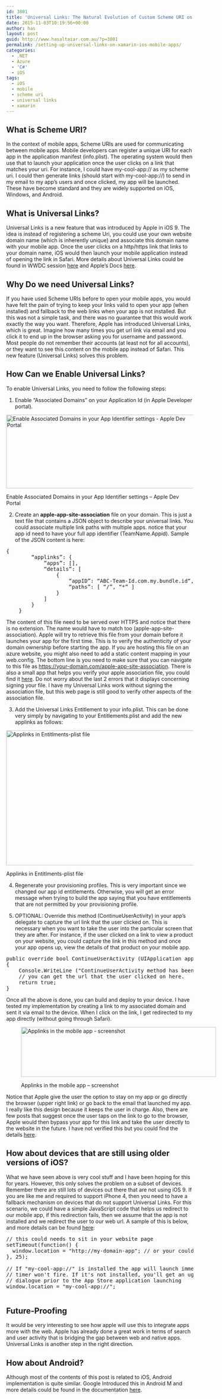 ```yaml
---
id: 3801
title: 'Universal Links: The Natural Evolution of Custom Scheme URI on the Mobile'
date: 2015-11-03T10:19:56+00:00
author: has
layout: post
guid: http://www.hasaltaiar.com.au/?p=3801
permalink: /setting-up-universal-links-on-xamarin-ios-mobile-apps/
categories:
  - .NET
  - Azure
  - 'C#'
  - iOS
tags:
  - iOS
  - mobile
  - scheme uri
  - universal links
  - xamarin
---
```

## What is Scheme URI?

In the context of mobile apps, Scheme URIs are used for communicating between mobile apps. Mobile developers can register a unique URI for each app in the application manifest (info.plist). The operating system would then use that to launch your application once the user clicks on a link that matches your uri. For instance, I could have my-cool-app:// as my scheme uri. I could then generate links (should start with my-cool-app://) to send in my email to my app&#8217;s users and once clicked, my app will be launched. These have become standard and they are widely supported on iOS, Windows, and Android. 

## What is Universal Links?

Universal Links is a new feature that was introduced by Apple in iOS 9. The idea is instead of registering a scheme Uri, you could use your own website domain name (which is inherently unique) and associate this domain name with your mobile app. Once the user clicks on a http/https link that links to your domain name, iOS would then launch your mobile application instead of opening the link in Safari. More details about Universal Links could be found in WWDC session <a href="https://developer.apple.com/videos/play/wwdc2015-509/" target="_blank">here</a> and Apple&#8217;s Docs <a href="https://developer.apple.com/library/prerelease/ios/documentation/General/Conceptual/AppSearch/UniversalLinks.html" target="_blank">here</a>.

## Why Do we need Universal Links?

If you have used Scheme URIs before to open your mobile apps, you would have felt the pain of trying to keep your links valid to open your app (when installed) and fallback to the web links when your app is not installed. But this was not a simple task, and there was no guarantee that this would work exactly the way you want. Therefore, Apple has introduced Universal Links, which is great. Imagine how many times you get url link via email and you click it to end up in the browser asking you for username and password. Most people do not remember their accounts (at least not for all accounts), or they want to see this content on the mobile app instead of Safari. This new feature (Universal Links) solves this problem. 

## How Can we Enable Universal Links?

To enable Universal Links, you need to follow the following steps:

1. Enable &#8220;Associated Domains&#8221; on your Application Id (in Apple Developer portal). <figure id="attachment_3831" style="width: 1352px" class="wp-caption aligncenter">

[<img src="https://i0.wp.com/www.hasaltaiar.com.au/wp-content/uploads/2015/11/Apple-Account-Associated-Domains.png?resize=525%2C198" alt="Enable Associated Domains in your App Identifier settings - Apple Dev Portal" width="525" height="198" class="size-full wp-image-3831" data-recalc-dims="1" />](https://i0.wp.com/www.hasaltaiar.com.au/wp-content/uploads/2015/11/Apple-Account-Associated-Domains.png)<figcaption class="wp-caption-text">Enable Associated Domains in your App Identifier settings &#8211; Apple Dev Portal</figcaption></figure> 

2. Create an **apple-app-site-association** file on your domain. This is just a text file that contains a JSON object to describe your universal links. You could associate multiple link paths with multiple apps. notice that your app id need to have your full app identifier (TeamName.Appid). Sample of the JSON content is here:

<pre class="brush: csharp; title: ; notranslate" title="">{
        “applinks”: {
            “apps”: [],
            “details”: [
                {
                    “appID”: “ABC-Team-Id.com.my.bundle.id“,
                    “paths”: [ “/”, “*” ]
                }
            ]
        }
    }
</pre>

The content of this file need to be served over HTTPS and notice that there is no extension. The name would have to match too (apple-app-site-association). Apple will try to retrieve this file from your domain before it launches your app for the first time. This is to verify the authenticity of your domain ownership before starting the app. If you are hosting this file on an azure website, you might also need to add a static content mapping in your web.config. The bottom line is you need to make sure that you can navigate to this file as https://your-domain.com/apple-app-site-association. There is also a small app that helps you verify your apple association file, you could find it <a href="https://limitless-sierra-4673.herokuapp.com/" target="_blank">here</a>. Do not worry about the last 2 errors that it displays concerning signing your file. I have my Universal Links work without signing the association file, but this web page is still good to verify other aspects of the association file. 

3. Add the Universal Links Entitlement to your info.plist. This can be done very simply by navigating to your Entitlements.plist and add the new applinks as follows:<figure id="attachment_3841" style="width: 1902px" class="wp-caption aligncenter">

[<img src="https://i1.wp.com/www.hasaltaiar.com.au/wp-content/uploads/2015/11/Applinks-in-Entitlments-plist-file.png?resize=525%2C363" alt="Applinks in Entitlments-plist file" width="525" height="363" class="size-full wp-image-3841" data-recalc-dims="1" />](https://i1.wp.com/www.hasaltaiar.com.au/wp-content/uploads/2015/11/Applinks-in-Entitlments-plist-file.png)<figcaption class="wp-caption-text">Applinks in Entitlments-plist file</figcaption></figure> 

4. Regenerate your provisioning profiles. This is very important since we changed our app id entitlements. Otherwise, you will get an error message when trying to build the app saying that you have entitlements that are not permitted by your provisioning profile. 

5. OPTIONAL: Override this method (ContinueUserActivity) in your app&#8217;s delegate to capture the url link that the user clicked on. This is necessary when you want to take the user into the particular screen that they are after. For instance, if the user clicked on a link to view a product on your website, you could capture the link in this method and once your app opens up, view the details of that product on your mobile app. 

<pre class="brush: csharp; title: ; notranslate" title="">public override bool ContinueUserActivity (UIApplication application, NSUserActivity userActivity, UIApplicationRestorationHandler completionHandler)
{
	Console.WriteLine ("ContinueUserActivity method has been called............");
	// you can get the url that the user clicked on here.		
	return true;
}
</pre>

Once all the above is done, you can build and deploy to your device. I have tested my implementation by creating a link to my associated domain and sent it via email to the device. When I click on the link, I get redirected to my app directly (without going through Safari). <figure id="attachment_3871" style="width: 637px" class="wp-caption aligncenter">

[<img src="https://i2.wp.com/www.hasaltaiar.com.au/wp-content/uploads/2015/11/Applinks-in-the-mobile-app-screenshot.png?resize=525%2C134" alt="Applinks in the mobile app - screenshot" width="525" height="134" class="size-full wp-image-3871" data-recalc-dims="1" />](https://i2.wp.com/www.hasaltaiar.com.au/wp-content/uploads/2015/11/Applinks-in-the-mobile-app-screenshot.png)<figcaption class="wp-caption-text">Applinks in the mobile app &#8211; screenshot</figcaption></figure> 

Notice that Apple give the user the option to stay on my app or go directly the browser (upper right link) or go back to the email that launched my app. I really like this design because it keeps the user in charge. Also, there are few posts that suggest once the user taps on the link to go to the browser, Apple would then bypass your app for this link and take the user directly to the website in the future. I have not verified this but you could find the details <a href="http://stackoverflow.com/questions/32751225/ios9-universal-links-does-not-work#32751734" target="_blank">here</a>. 

## How about devices that are still using older versions of iOS?

What we have seen above is very cool stuff and I have been hoping for this for years. However, this only solves the problem on a subset of devices. Remember there are still lots of devices out there that are not using iOS 9. If you are like me and required to support iPhone 4, then you need to have a fallback mechanism on devices that do not support Universal Links. For this scenario, we could have a simple JavaScript code that helps us redirect to our mobile app, if this redirection fails, then we assume that the app is not installed and we redirect the user to our web url. A sample of this is below, and more details can be found <a href="http://stackoverflow.com/questions/1108693/is-it-possible-to-register-a-httpdomain-based-url-scheme-for-iphone-apps-like" target="_blank">here</a>:

<pre class="brush: jscript; title: ; notranslate" title="">// this could needs to sit in your website page
setTimeout(function() {
  window.location = "http://my-domain-app"; // or your could put  link to your app on iTunes
}, 25);

// If "my-cool-app://" is installed the app will launch immediately and the above
// timer won't fire. If it's not installed, you'll get an ugly "Cannot Open Page"
// dialogue prior to the App Store application launching
window.location = "my-cool-app://";

</pre>

## Future-Proofing

It would be very interesting to see how apple will use this to integrate apps more with the web. Apple has already done a great work in terms of search and user activity that is bridging the gap between web and native apps. Universal Links is another step in the right direction. 

## How about Android?

Although most of the contents of this post is related to iOS, Android implementation is quite similar. Google Introduced this in Android M and more details could be found in the documentation <a href="https://developer.android.com/training/app-links/index.html" target="_blank">here</a>.